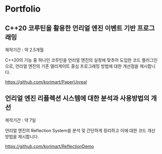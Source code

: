 # Portfolio

## C++20 코루틴을 활용한 언리얼 엔진 이벤트 기반 프로그래밍

제작기간 : 약 2.5개월

C++20의 기능 중 하나인 코루틴을 언리얼 엔진의 실정에 맞추어 도입한 코드 플러그인으로, 언리얼 엔진의 기존 델리게이트 중심 프로그래밍 방법에 대한 개선점을 제시합니다.

https://github.com/korimart/PaperUnreal

## 언리얼 엔진 리플렉션 시스템에 대한 분석과 사용방법의 개선

제작기간 : 약 7일

언리얼 엔진의 Reflection System을 분석 및 간단하게 정리하고 이에 대한 코드 개선 방법을 제시합니다.

https://github.com/korimart/ReflectionDemo
